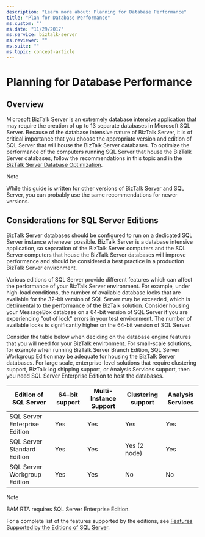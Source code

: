 ```yaml
---
description: "Learn more about: Planning for Database Performance"
title: "Plan for Database Performance"
ms.custom: ""
ms.date: "11/29/2017"
ms.service: biztalk-server
ms.reviewer: ""
ms.suite: ""
ms.topic: concept-article
---
```

# Planning for Database Performance

## Overview
Microsoft BizTalk Server is an extremely database intensive application that may require the creation of up to 13 separate databases in Microsoft SQL Server. Because of the database intensive nature of BizTalk Server, it is of critical importance that you choose the appropriate version and edition of SQL Server that will house the BizTalk Server databases. To optimize the performance of the computers running SQL Server that house the BizTalk Server databases, follow the recommendations in this topic and in the [BizTalk Server Database Optimization](optimizing-database-performance.md).
  

> [!NOTE]  
>  While this guide is written for other versions of BizTalk Server and SQL Server, you can probably use the same recommendations for newer versions.
  
## Considerations for SQL Server Editions  
 BizTalk Server databases should be configured to run on a dedicated SQL Server instance whenever possible. BizTalk Server is a database intensive application, so separation of the BizTalk Server computers and the SQL Server computers that house the BizTalk Server databases will improve performance and should be considered a best practice in a production BizTalk Server environment.  
  
 Various editions of SQL Server provide different features which can affect the performance of your BizTalk Server environment. For example, under high-load conditions, the number of available database locks that are available for the 32-bit version of SQL Server may be exceeded, which is detrimental to the performance of the BizTalk solution. Consider housing your MessageBox database on a 64-bit version of SQL Server if you are experiencing "out of lock" errors in your test environment. The number of available locks is significantly higher on the 64-bit version of SQL Server.  
  
 Consider the table below when deciding on the database engine features that you will need for your BizTalk environment. For small-scale solutions, for example when running BizTalk Server Branch Edition, SQL Server Workgroup Edition may be adequate for housing the BizTalk Server databases. For large scale, enterprise-level solutions that require clustering support, BizTalk log shipping support, or Analysis Services support, then you need SQL Server Enterprise Edition to host the databases.  
  
|Edition of SQL Server|64-bit support|Multi-Instance Support|Clustering support|Analysis Services|  
|---|---|---|---|---|  
|SQL Server Enterprise Edition|Yes|Yes|Yes|Yes|  
|SQL Server Standard Edition|Yes|Yes|Yes (2 node)|Yes|  
|SQL Server Workgroup Edition|Yes|Yes|No|No|  
  
> [!NOTE]  
>  BAM RTA requires SQL Server Enterprise Edition.  
  
 For a complete list of the features supported by the editions, see [Features Supported by the Editions of SQL Server](/sql/sql-server/editions-and-components-of-sql-server-2016).
